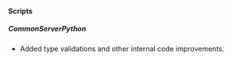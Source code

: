 #### Scripts
##### CommonServerPython
- Added type validations and other internal code improvements.
